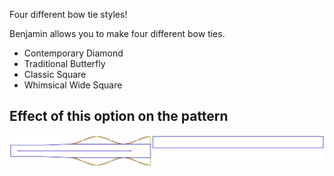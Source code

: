 Four different bow tie styles!

Benjamin allows you to make four different bow ties.

-   Contemporary Diamond
-   Traditional Butterfly
-   Classic Square
-   Whimsical Wide Square

## Effect of this option on the pattern

![This image shows the effect of this option by superimposing several variants that have a different value for this option](benjamin_bowstyle_sample.svg "Effect of this option on the pattern")
